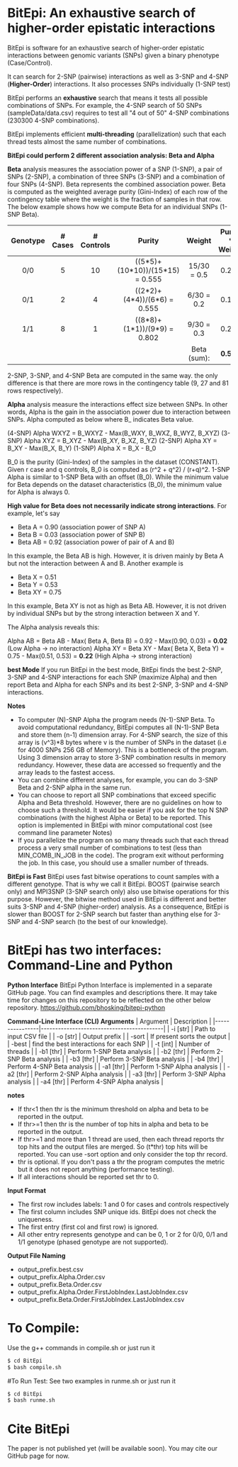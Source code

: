 # BitEpi: An exhaustive search of higher-order epistatic interactions

BitEpi is software for an exhaustive search of higher-order epistatic interactions between genomic variants (SNPs) given a binary phenotype (Case/Control).

It can search for 2-SNP (pairwise) interactions as well as 3-SNP and 4-SNP (**Higher-Order**) interactions. It also processes SNPs individually (1-SNP test)

BitEpi performs an **exhaustive** search that means it tests all possible combinations of SNPs. For example, the 4-SNP search of 50 SNPs (sampleData/data.csv) requires to test all "4 out of 50" 4-SNP combinations (230300 4-SNP combinations).

BitEpi implements efficient **multi-threading** (parallelization) such that each thread tests almost the same number of combinations.

**BitEpi could perform 2 different  association analysis: Beta and Alpha**

**Beta** analysis measures the association power of a SNP (1-SNP), a pair of SNPs (2-SNP), a combination of three SNPs (3-SNP) and a combination of four SNPs (4-SNP). Beta represents the combined association power.  Beta is computed as the weighted average purity (Gini-Index) of each row of the contingency table where the weight is the fraction of samples in that row. The below example shows how we compute Beta for an individual SNPs (1-SNP Beta).

| Genotype | # Cases | # Controls |                Purity              |    Weight   | Purity * Weight |
|:--------:|:-------:|:----------:|:----------------------------------:|:-----------:|:---------------:|
|    0/0   |    5    |     10     | ((5\*5)+(10\*10))/(15\*15) = 0.555 | 15/30 = 0.5 |      0.228      |
|    0/1   |    2    |      4     | ((2\*2)+(4\*4))/(6\*6)     = 0.555 | 6/30  = 0.2 |      0.111      |
|    1/1   |    8    |      1     | ((8\*8)+(1\*1))/(9\*9)     = 0.802 | 9/30  = 0.3 |      0.241      |
|          |         |            |                                    | Beta (sum): |    **0.580**    |

2-SNP, 3-SNP, and 4-SNP Beta are computed in the same way. the only difference is that there are more rows in the contingency table (9, 27 and 81 rows respectively).

**Alpha** analysis measure the interactions effect size between SNPs. In other words, Alpha is the gain in the association power due to interaction between SNPs. Alpha computed as below where B_ indicates Beta value. 

(4-SNP) Alpha WXYZ = B_WXYZ - Max(B_WXY, B_WXZ, B_WYZ, B_XYZ)
(3-SNP) Alpha XYZ = B_XYZ - Max(B_XY, B_XZ, B_YZ)
(2-SNP) Alpha XY = B_XY - Max(B_X, B_Y)
(1-SNP) Alpha X = B_X - B_0

B_0 is the purity (Gini-Index) of the samples in the dataset (CONSTANT). Given r case and q controls, B_0 is computed as (r^2 + q^2) / (r+q)^2. 1-SNP Alpha is similar to 1-SNP Beta with an offset (B_0). While the minimum value for Beta depends on the dataset characteristics (B_0), the minimum value for Alpha is always 0.

**High value for Beta does not necessarily indicate strong interactions**.
For example, let's say
- Beta A  = 0.90 (association power of SNP A)
- Beta B  = 0.03 (association power of SNP B)
- Beta AB = 0.92 (association power of pair of A and B)

In this example, the Beta AB  is high. However, it is driven mainly by Beta A but not the interaction between A and B. Another example is

- Beta X  = 0.51
- Beta Y  = 0.53 
- Beta XY = 0.75

In this example, Beta XY is not as high as Beta AB. However, it is not driven by individual SNPs but by the strong interaction between X and Y.

The Alpha analysis reveals this:

Alpha AB = Beta AB - Max( Beta A, Beta B) = 0.92 - Max(0.90, 0.03) = **0.02** (Low Alpha -> no interaction)
Alpha XY = Beta XY - Max( Beta X, Beta Y) = 0.75 - Max(0.51, 0.53) = **0.22** (High Alpha -> strong interaction)

**best Mode**
If you run BitEpi in the best mode, BitEpi finds the best 2-SNP, 3-SNP and 4-SNP interactions for each SNP (maximize Alpha) and then report Beta and Alpha for each SNPs and its best 2-SNP, 3-SNP and 4-SNP interactions. 

**Notes**
- To computer (N)-SNP Alpha the program needs (N-1)-SNP Beta. To avoid computational redundancy, BitEpi computes all (N-1)-SNP Beta and store them (n-1) dimension array. For 4-SNP search, the size of this array is (v^3)*8 bytes where v is the number of SNPs in the dataset (i.e for 4000 SNPs 256 GB of Memory). This is a bottleneck of the program. Using 3 dimension array to store 3-SNP combination results in memory redundancy. However, these data are accessed so frequently and the array leads to the fastest access. 
- You can combine different analyses, for example, you can do 3-SNP Beta and 2-SNP alpha in the same run.
- You can choose to report all SNP combinations that exceed specific Alpha and Beta threshold. However, there are no guidelines on how to choose such a threshold. It would be easier if you ask for the top N SNP combinations (with the highest Alpha or Beta) to be reported. This option is implemented in BitEpi with minor computational cost (see command line parameter Notes)
- If you parallelize the program on so many threads such that each thread process a very small number of combinations to test (less than MIN_COMB_IN_JOB in the code). The program exit without performing the job. In this case, you should use a smaller number of threads.

**BitEpi is Fast**
BitEpi uses fast bitwise operations to count samples with a different genotype. That is why we call it BitEpi.
BOOST (pairwise search only)  and MPI3SNP (3-SNP search only) also use bitwise operations for this purpose. However, the bitwise method used in BitEpi is different and better suits 3-SNP and 4-SNP (higher-order) analysis. As a consequence, BitEpi is slower than BOOST for 2-SNP search but faster than anything else for 3-SNP and 4-SNP search (to the best of our knowledge). 

# BitEpi has two interfaces: Command-Line and Python

**Python Interface**
BitEpi Python Interface is implemented in a separate GitHub page. You can find examples and descriptions there.
It may take time for changes on this repository to be reflected on the other below repository. 
https://github.com/bhosking/bitepi-python

**Command-Line Interface (CLI) Arguments**
| Argument       | Description                               |
|----------------|-------------------------------------------|
| -i [str]       | Path to input CSV file                    |
| -o [str]       | Output prefix                             |
| -sort          | If present sorts the output               |
| -best          | find the best interactions for each SNP   |
| -t [int]       | Number of threads                         |
| -b1 [thr]      | Perform 1-SNP Beta  analysis              |
| -b2 [thr]      | Perform 2-SNP Beta  analysis              |
| -b3 [thr]      | Perform 3-SNP Beta  analysis              |
| -b4 [thr]      | Perform 4-SNP Beta  analysis              |
| -a1 [thr]      | Perform 1-SNP Alpha analysis              |
| -a2 [thr]      | Perform 2-SNP Alpha analysis              |
| -a3 [thr]      | Perform 3-SNP Alpha analysis              |
| -a4 [thr]      | Perform 4-SNP Alpha analysis              |

**notes**
- If thr<1 then thr is the minimum threshold on alpha and beta to be reported in the output.
- If thr>=1 then thr is the number of top hits in alpha and beta to be reported in the output.
- If thr>=1 and more than 1 thread are used, then each thread reports thr top hits and the output files are merged. So (t*thr) top hits will be reported. You can use -sort option and only consider the top thr record.
- thr is optional. If you don't pass a thr the program computes the metric but it does not report anything (performance testing).
- If all interactions should be reported set thr to 0.

**Input Format**
- The first row includes labels: 1 and 0 for cases and controls respectively
- The first column includes SNP unique ids. BitEpi does not check the uniqueness.
- The first entry (first col and first row) is ignored.
- All other entry represents genotype and can be 0, 1 or 2 for 0/0, 0/1 and 1/1 genotype (phased genotype are not supported). 

**Output File Naming**
- output_prefix.best.csv
- output_prefix.Alpha.Order.csv
- output_prefix.Beta.Order.csv
- output_prefix.Alpha.Order.FirstJobIndex.LastJobIndex.csv
- output_prefix.Beta.Order.FirstJobIndex.LastJobIndex.csv

# To Compile:
Use the g++ commands in compile.sh or just run it
```sh
$ cd BitEpi
$ bash compile.sh
```

#To Run Test:
See two examples in runme.sh or just run it
```sh
$ cd BitEpi
$ bash runme.sh
```

# Cite BitEpi
The paper is not published yet (will be available soon). You may cite our GitHub page for now.
